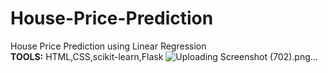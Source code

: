 # House-Price-Prediction
House Price Prediction using Linear Regression <br>
<b>TOOLS:</b> HTML,CSS,scikit-learn,Flask
![Uploading Screenshot (702).png…]()
